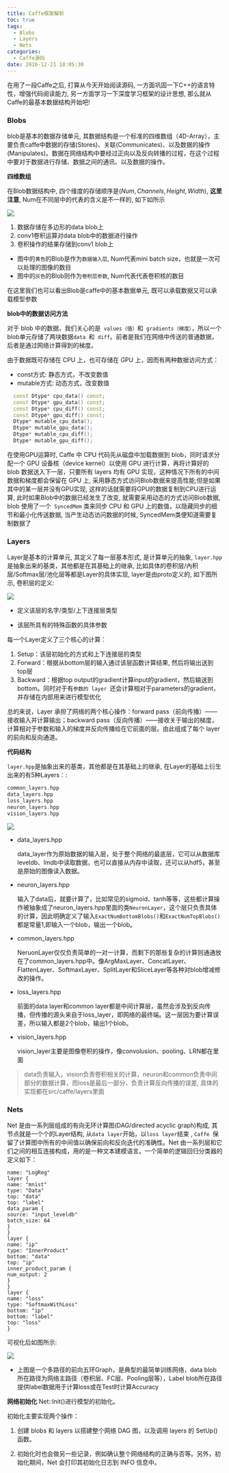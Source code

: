 ```yaml
---
title: Caffe框架解析
toc: true
tags:
  - Blobs
  - Layers
  - Nets
categories:
  - Caffe源码
date: 2016-12-21 18:05:30
---
```


在用了一段Caffe之后, 打算从今天开始阅读源码, 一方面巩固一下C++的语言特性，增强代码阅读能力, 另一方面学习一下深度学习框架的设计思想, 那么就从Caffe的最基本数据结构开始吧!

<!--more-->



### **Blobs**

blob是基本的数据存储单元, 其数据结构是一个标准的四维数组（4D-Array），主要负责caffe中数据的存储(Stores)、关联(Communicates)、以及数据的操作(Manipulates)。数据在网络结构中要经过正向以及反向转播的过程，在这个过程中要对于数据进行存储、数据之间的通讯、以及数据的操作。

**四维数组**

在Blob数据结构中, 四个维度的存储顺序是$(Num, Channels, Height, Width)$, **这里注意**, Num在不同层中的代表的含义是不一样的, 如下如所示

![](/img/Caffe模型解析/Blob.JPG)

1. 数据存储在多边形的data blob上
2. conv1卷积运算对data blob中的数据进行操作
3. 卷积操作的结果存储到conv1 blob上


- 图中的`黄色`的Blob是作为`数据输入层`, Num代表mini batch size，也就是一次可以处理的图像的数目
- 图中的`灰色`的Blob则作为`卷积层参数`, Num代表代表卷积核的数目

在这里我们也可以看出Blob是caffe中的基本数据单元, 既可以承载数据又可以承载模型参数

**blob中的数据访问方法**

对于 blob 中的数据，我们关心的是` values（值）`和` gradients（梯度）`，所以一个 blob单元存储了两块数据`data `和` diff`。前者是我们在网络中传送的普通数据，后者是通过网络计算得到的梯度。

由于数据既可存储在 CPU 上，也可存储在 GPU 上，因而有两种数据访问方式：

- const方式: 静态方式，不改变数值
- mutable方式: 动态方式，改变数值

```c++
  const Dtype* cpu_data() const;
  const Dtype* gpu_data() const;
  const Dtype* cpu_diff() const;
  const Dtype* gpu_diff() const;
  Dtype* mutable_cpu_data();
  Dtype* mutable_gpu_data();
  Dtype* mutable_cpu_diff();
  Dtype* mutable_gpu_diff();
```

在使用GPU运算时, Caffe 中 CPU 代码先从磁盘中加载数据到 blob，同时请求分配一个 GPU 设备核（device kernel）以使用 GPU 进行计算，再将计算好的 blob 数据送入下一层，只要所有 layers 均有 GPU 实现，这种情况下所有的中间数据和梯度都会保留在 GPU 上, 采用静态方式访问Blob数据来提高性能;但是如果其中的某一层并没有GPU实现, 这样的话就需要将GPU的数据复制到CPU进行运算, 此时如果Blob中的数据已经发生了改变, 就需要采用动态的方式访问Blob数据, blob 使用了一个` SyncedMem` 类来同步 CPU 和 GPU 上的数值，以隐藏同步的细节和最小化传送数据, 当产生动态访问数据的时候, SyncedMem类便知道需要复制数据了


### **Layers**

Layer是基本的计算单元, 其定义了每一层基本形式, 是计算单元的抽象, `layer.hpp`是抽象出来的基类，其他都是在其基础上的继承, 比如具体的卷积层/內积层/Softmax层/池化层等都是Layer的具体实现, layer是由proto定义的, 如下图所示, 卷积层的定义:

![](/img/Caffe模型解析/layerd.JPG)

- 定义该层的名字/类型/上下连接层类型

- 该层所具有的特殊函数的具体参数

每一个Layer定义了三个核心的计算：

1. Setup：该层初始化的方式和上下连接层的类型
2. Forward：根据从bottom层的输入通过该层函数计算结果, 然后将输出送到top层
3. Backward：根据top output的gradient计算input的gradient，然后输送到bottom。同时对于有`参数的 layer `还会计算相对于parameters的gradient，并存储在内部用来进行模型优化

总的来说，Layer 承担了网络的两个核心操作：forward pass（前向传播）——接收输入并计算输出；backward pass（反向传播）——接收关于输出的梯度，计算相对于参数和输入的梯度并反向传播给在它前面的层。由此组成了每个 layer 的前向和反向通道。

**代码结构**

`layer.hpp`是抽象出来的基类，其他都是在其基础上的继承, 在Layer的基础上衍生出来的有5种Layers：:

```c++
common_layers.hpp
data_layers.hpp
loss_layers.hpp
neuron_layers.hpp
vision_layers.hpp
```


![](/img/Caffe模型解析/layer.png)

- data_layers.hpp

  data_layer作为原始数据的输入层，处于整个网络的最底层，它可以从数据库leveldb、lmdb中读取数据，也可以直接从内存中读取，还可以从hdf5，甚至是原始的图像读入数据。

- neuron_layers.hpp

  输入了data后，就要计算了，比如常见的sigmoid、tanh等等，这些都计算操作被抽象成了neuron_layers.hpp里面的类`NeuronLayer`，这个层只负责具体的计算，因此明确定义了输入`ExactNumBottomBlobs()`和`ExactNumTopBlobs()`都是常量$1$,即输入一个blob，输出一个blob。

- common_layers.hpp

  NeruonLayer仅仅负责简单的一对一计算，而剩下的那些复杂的计算则通通放在了common_layers.hpp中。像ArgMaxLayer、ConcatLayer、FlattenLayer、SoftmaxLayer、SplitLayer和SliceLayer等各种对blob增减修改的操作。

- loss_layers.hpp

  前面的data layer和common layer都是中间计算层，虽然会涉及到反向传播，但传播的源头来自于loss_layer，即网络的最终端。这一层因为要计算误差，所以输入都是2个blob，输出1个blob。

- vision_layers.hpp

  vision_layer主要是图像卷积的操作，像convolusion、pooling、LRN都在里面

> data负责输入，vision负责卷积相关的计算，neuron和common负责中间部分的数据计算，而loss是最后一部分，负责计算反向传播的误差, 具体的实现都在src/caffe/layers里面

### **Nets**

Net 是由一系列层组成的有向无环计算图(DAG/directed acyclic graph)构成, 其节点就是一个个的Layer结构, 从`data layer`开始，以`loss layer`结束 , `Caffe `保留了计算图中所有的中间值以确保前向和反向迭代的准确性。Net 由一系列层和它们之间的相互连接构成，用的是一种文本建模语言。一个简单的逻辑回归分类器的定义如下：

```
name: "LogReg"
layer {
name: "mnist"
type: "Data"
top: "data"
top: "label"
data_param {
source: "input_leveldb"
batch_size: 64
}
}
layer {
name: "ip"
type: "InnerProduct"
bottom: "data"
top: "ip"
inner_product_param {
num_output: 2
}
}
layer {
name: "loss"
type: "SoftmaxWithLoss"
bottom: "ip"
bottom: "label"
top: "loss"
}
```

可视化后如图所示:

![](/img/Caffe模型解析/net.png)

- 上图是一个多路径的前向五环Graph，是典型的最简单训练网络，data blob所在路径为网络主路径（卷积层、FC层、Pooling层等），Label blob所在路径提供label数据用于计算loss或在Test时计算Accuracy

**网络初始化**
Net::Init()进行模型的初始化。

初始化主要实现两个操作：

1. 创建 blobs 和 layers 以搭建整个网络 DAG 图，以及调用 layers 的 SetUp()函数。

2. 初始化时也会做另一些记录，例如确认整个网络结构的正确与否等。另外，初始化期间，Net 会打印其初始化日志到 INFO 信息中。

